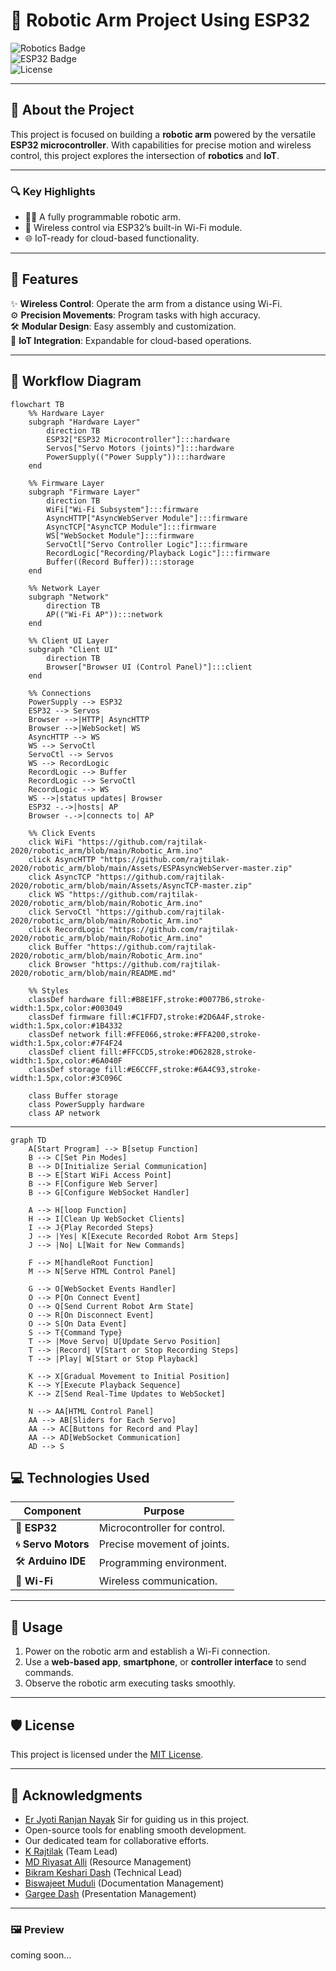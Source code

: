 # 🎯 **Robotic Arm Project Using ESP32**  
![Robotics Badge](https://img.shields.io/badge/Robotics-IoT-blue?style=flat-square)  
![ESP32 Badge](https://img.shields.io/badge/ESP32-Project-orange?style=flat-square)  
![License](https://img.shields.io/badge/License-MIT-green?style=flat-square)  

---

## 🎨 **About the Project**  
This project is focused on building a **robotic arm** powered by the versatile **ESP32 microcontroller**. With capabilities for precise motion and wireless control, this project explores the intersection of **robotics** and **IoT**.

---

### 🔍 **Key Highlights**  
- 👨‍💻 A fully programmable robotic arm.  
- 📡 Wireless control via ESP32’s built-in Wi-Fi module.  
- 🌐 IoT-ready for cloud-based functionality.

---

## 🌟 **Features**  
✨ **Wireless Control**: Operate the arm from a distance using Wi-Fi.  
⚙️ **Precision Movements**: Program tasks with high accuracy.  
🛠️ **Modular Design**: Easy assembly and customization.  
📡 **IoT Integration**: Expandable for cloud-based operations.

---

## 🧭 **Workflow Diagram**

```mermaid
flowchart TB
    %% Hardware Layer
    subgraph "Hardware Layer"
        direction TB
        ESP32["ESP32 Microcontroller"]:::hardware
        Servos["Servo Motors (joints)"]:::hardware
        PowerSupply(("Power Supply")):::hardware
    end

    %% Firmware Layer
    subgraph "Firmware Layer"
        direction TB
        WiFi["Wi-Fi Subsystem"]:::firmware
        AsyncHTTP["AsyncWebServer Module"]:::firmware
        AsyncTCP["AsyncTCP Module"]:::firmware
        WS["WebSocket Module"]:::firmware
        ServoCtl["Servo Controller Logic"]:::firmware
        RecordLogic["Recording/Playback Logic"]:::firmware
        Buffer((Record Buffer)):::storage
    end

    %% Network Layer
    subgraph "Network"
        direction TB
        AP(("Wi-Fi AP")):::network
    end

    %% Client UI Layer
    subgraph "Client UI"
        direction TB
        Browser["Browser UI (Control Panel)"]:::client
    end

    %% Connections
    PowerSupply --> ESP32
    ESP32 --> Servos
    Browser -->|HTTP| AsyncHTTP
    Browser -->|WebSocket| WS
    AsyncHTTP --> WS
    WS --> ServoCtl
    ServoCtl --> Servos
    WS --> RecordLogic
    RecordLogic --> Buffer
    RecordLogic --> ServoCtl
    RecordLogic --> WS
    WS -->|status updates| Browser
    ESP32 -.->|hosts| AP
    Browser -.->|connects to| AP

    %% Click Events
    click WiFi "https://github.com/rajtilak-2020/robotic_arm/blob/main/Robotic_Arm.ino"
    click AsyncHTTP "https://github.com/rajtilak-2020/robotic_arm/blob/main/Assets/ESPAsyncWebServer-master.zip"
    click AsyncTCP "https://github.com/rajtilak-2020/robotic_arm/blob/main/Assets/AsyncTCP-master.zip"
    click WS "https://github.com/rajtilak-2020/robotic_arm/blob/main/Robotic_Arm.ino"
    click ServoCtl "https://github.com/rajtilak-2020/robotic_arm/blob/main/Robotic_Arm.ino"
    click RecordLogic "https://github.com/rajtilak-2020/robotic_arm/blob/main/Robotic_Arm.ino"
    click Buffer "https://github.com/rajtilak-2020/robotic_arm/blob/main/Robotic_Arm.ino"
    click Browser "https://github.com/rajtilak-2020/robotic_arm/blob/main/README.md"

    %% Styles
    classDef hardware fill:#B8E1FF,stroke:#0077B6,stroke-width:1.5px,color:#003049
    classDef firmware fill:#C1FFD7,stroke:#2D6A4F,stroke-width:1.5px,color:#1B4332
    classDef network fill:#FFE066,stroke:#FFA200,stroke-width:1.5px,color:#7F4F24
    classDef client fill:#FFCCD5,stroke:#D62828,stroke-width:1.5px,color:#6A040F
    classDef storage fill:#E6CCFF,stroke:#6A4C93,stroke-width:1.5px,color:#3C096C

    class Buffer storage
    class PowerSupply hardware
    class AP network
```

---

```mermaid
graph TD
    A[Start Program] --> B[setup Function]
    B --> C[Set Pin Modes]
    B --> D[Initialize Serial Communication]
    B --> E[Start WiFi Access Point]
    B --> F[Configure Web Server]
    B --> G[Configure WebSocket Handler]

    A --> H[loop Function]
    H --> I[Clean Up WebSocket Clients]
    I --> J{Play Recorded Steps}
    J --> |Yes| K[Execute Recorded Robot Arm Steps]
    J --> |No| L[Wait for New Commands]

    F --> M[handleRoot Function]
    M --> N[Serve HTML Control Panel]

    G --> O[WebSocket Events Handler]
    O --> P[On Connect Event]
    O --> Q[Send Current Robot Arm State]
    O --> R[On Disconnect Event]
    O --> S[On Data Event]
    S --> T{Command Type}
    T --> |Move Servo| U[Update Servo Position]
    T --> |Record| V[Start or Stop Recording Steps]
    T --> |Play| W[Start or Stop Playback]

    K --> X[Gradual Movement to Initial Position]
    K --> Y[Execute Playback Sequence]
    K --> Z[Send Real-Time Updates to WebSocket]

    N --> AA[HTML Control Panel]
    AA --> AB[Sliders for Each Servo]
    AA --> AC[Buttons for Record and Play]
    AA --> AD[WebSocket Communication]
    AD --> S
```

## 💻 **Technologies Used**  
| Component         | Purpose                      |  
|-------------------|------------------------------|  
| 🧠 **ESP32**      | Microcontroller for control. |  
| 🌀 **Servo Motors**| Precise movement of joints.  |  
| 🛠️ **Arduino IDE**| Programming environment.     |  
| 📡 **Wi-Fi**      | Wireless communication.      |  

---

## 📖 **Usage**  
1. Power on the robotic arm and establish a Wi-Fi connection.  
2. Use a **web-based app**, **smartphone**, or **controller interface** to send commands.  
3. Observe the robotic arm executing tasks smoothly.  

---

## 🛡️ **License**  
This project is licensed under the [MIT License](LICENSE).  

---

## 🙌 **Acknowledgments**  
- [Er Jyoti Ranjan Nayak](https://github.com/1997Jyotiranjannayak) Sir for guiding us in this project.  
- Open-source tools for enabling smooth development.  
- Our dedicated team for collaborative efforts.
- [K Rajtilak](https://github.com/rajtilak-2020) (Team Lead)
- [MD Riyasat Alli](https://github.com/RIYASATALLI) (Resource Management)
- [Bikram Keshari Dash](https://github.com/bikram-k-dash2006) (Technical Lead)
- [Biswajeet Muduli](https://github.com/Biswajeet-12) (Documentation Management)
- [Gargee Dash](https://www.instagram.com/_.maxddlin._) (Presentation Management)

---

### 🖼️ **Preview**  
coming soon... 

